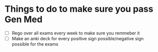 # Things to do to make sure you pass Gen Med
- [ ] Rego over all exams every week to make sure you remmeber it
- [ ] Make an anki deck for every positive sign possible/negative sign possible for the exams